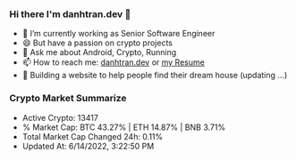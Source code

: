 ### Hi there I'm danhtran.dev 👋

- 🔭 I’m currently working as Senior Software Engineer
- 😄 But have a passion on crypto projects
- 💬 Ask me about Android, Crypto, Running 
- 📫 How to reach me: <a href="https://danhtran.dev" target="_blank">danhtran.dev</a> or <a href="Developer-Resume.pdf" target="_blank">my Resume</a>
- 🌱 Building a website to help people find their dream house (updating ...)

### Crypto Market Summarize
- Active Crypto: 13417
- % Market Cap: BTC 43.27% | ETH 14.87% | BNB 3.71%
- Total Market Cap Changed 24h: 0.11%
- Updated At: 6/14/2022, 3:22:50 PM
